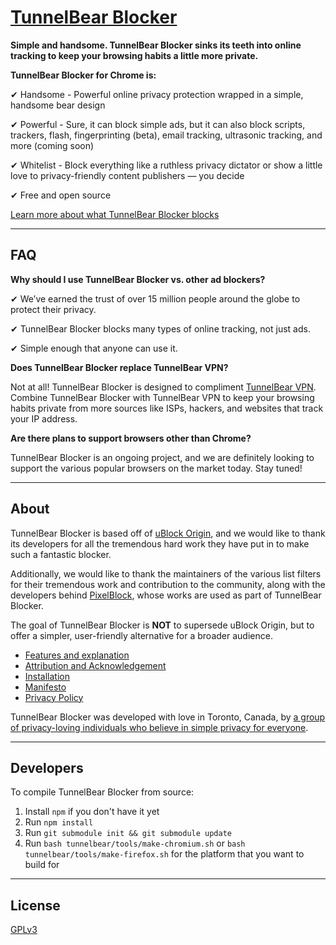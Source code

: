 # [TunnelBear Blocker](https://www.tunnelbear.com/apps/blocker)

**Simple and handsome. TunnelBear Blocker sinks its teeth into online tracking to keep your browsing habits a little more private.**

**TunnelBear Blocker for Chrome is:**

✔ Handsome - Powerful online privacy protection wrapped in a simple, handsome bear design

✔ Powerful - Sure, it can block simple ads, but it can also block scripts, trackers, flash, fingerprinting (beta), email tracking, ultrasonic tracking, and more (coming soon)

✔ Whitelist - Block everything like a ruthless privacy dictator or show a little love to privacy-friendly content publishers — you decide

✔ Free and open source

[Learn more about what TunnelBear Blocker blocks](https://www.tunnelbear.com/blocker/info)

***
## FAQ

**Why should I use TunnelBear Blocker vs. other ad blockers?**

 ✔ We’ve earned the trust of over 15 million people around the globe to protect their privacy.

 ✔ TunnelBear Blocker blocks many types of online tracking, not just ads.

 ✔ Simple enough that anyone can use it.

**Does TunnelBear Blocker replace TunnelBear VPN?**

Not at all! TunnelBear Blocker is designed to compliment [TunnelBear VPN](https://www.tunnelbear.com/).
Combine TunnelBear Blocker with TunnelBear VPN to keep your browsing habits private from more sources like ISPs, hackers, and websites that track your IP address.

**Are there plans to support browsers other than Chrome?**

TunnelBear Blocker is an ongoing project, and we are definitely looking to support the various popular browsers on the market today. Stay tuned!

***

## About

TunnelBear Blocker is based off of [uBlock Origin](https://github.com/gorhill/uBlock), and we would like to thank its developers for all the tremendous hard work they have put in to make such a fantastic blocker.

Additionally, we would like to thank the maintainers of the various list filters for their tremendous work and contribution to the community, along with the developers behind [PixelBlock](https://github.com/ramoq/PixelBlock), whose works are used as part of TunnelBear Blocker.

The goal of TunnelBear Blocker is **NOT** to supersede uBlock Origin, but to offer a simpler, user-friendly alternative for a broader audience.

* [Features and explanation](https://www.tunnelbear.com/apps/blocker)
* [Attribution and Acknowledgement](https://www.tunnelbear.com/blocker/acknowledgement)
* [Installation](https://chrome.google.com/webstore/detail/tunnelbear-blocker/bebdhgdigjiiamnkcenegafmfjoghafk)
* [Manifesto](MANIFESTO.md)
* [Privacy Policy](PRIVACY.md)

TunnelBear Blocker was developed with love in Toronto, Canada, by [a group of privacy-loving individuals who believe in simple privacy for everyone](https://www.tunnelbear.com/about).

***

## Developers
To compile TunnelBear Blocker from source:

1. Install `npm` if you don't have it yet
1. Run `npm install`
1. Run `git submodule init && git submodule update`
1. Run `bash tunnelbear/tools/make-chromium.sh` or `bash tunnelbear/tools/make-firefox.sh` for the platform that you want to build for

***

## License
[GPLv3](LICENSE.txt)
